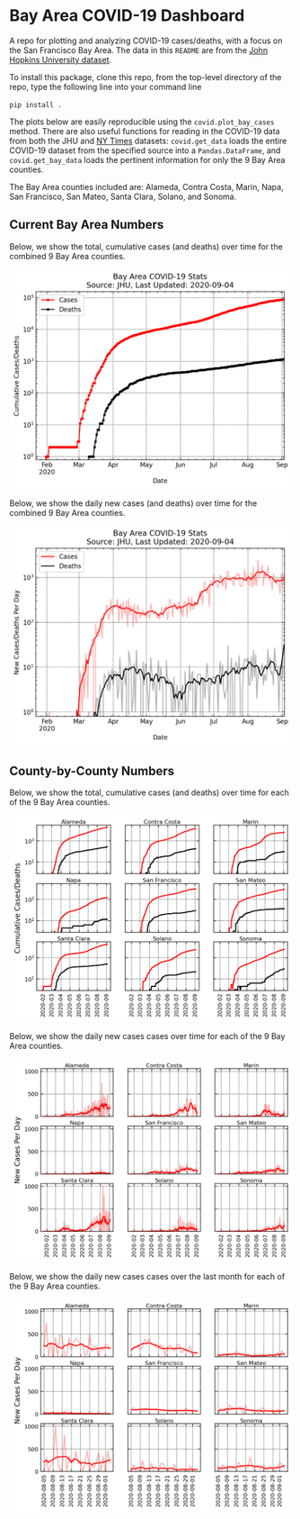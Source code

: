 # Bay Area COVID-19 Dashboard
A repo for plotting and analyzing COVID-19 cases/deaths, with a focus on the San Francisco Bay Area. The data in this `README` are from the [John Hopkins University dataset](https://github.com/CSSEGISandData/COVID-19).

To install this package, clone this repo, from the top-level directory of the repo, type the following line into your command line

`pip install .`

The plots below are easily reproducible using the `covid.plot_bay_cases` method. There are also useful functions for reading in the COVID-19 data from both the JHU and [NY Times](https://github.com/nytimes/covid-19-data) datasets: `covid.get_data` loads the entire COVID-19 dataset from the specified source into a `Pandas.DataFrame`, and `covid.get_bay_data` loads the pertinent information for only the 9 Bay Area counties.

The Bay Area counties included are: Alameda, Contra Costa, Marin, Napa, San Francisco, San Mateo, Santa Clara, Solano, and Sonoma.

## Current Bay Area Numbers

Below, we show the total, cumulative cases (and deaths) over time for the combined 9 Bay Area counties.

![Bay Area Cumulative](.travis/current_bay_area_total_cases.png)

Below, we show the daily new cases (and deaths) over time for the combined 9 Bay Area counties.

![Bay Area Daily](.travis/current_bay_area_new_cases.png)

## County-by-County Numbers

Below, we show the total, cumulative cases (and deaths) over time for each of the 9 Bay Area counties.

![County Cumulative](.travis/current_county_total_cases.png)

Below, we show the daily new cases cases over time for each of the 9 Bay Area counties.

![County Daily](.travis/current_county_new_cases.png)

Below, we show the daily new cases cases over the last month for each of the 9 Bay Area counties.

![County Daily, Recent](.travis/current_county_new_cases_month.png)
